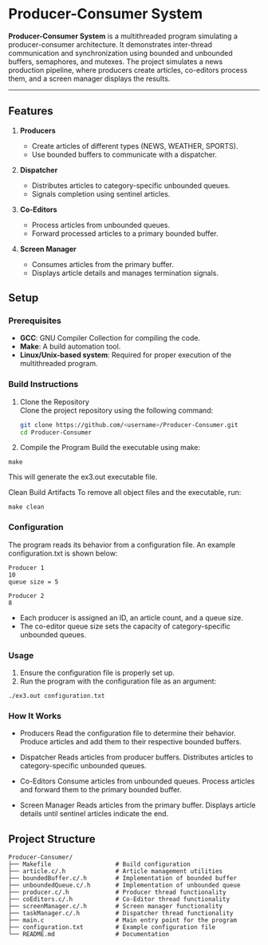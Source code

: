 # Producer-Consumer System

**Producer-Consumer System** is a multithreaded program simulating a producer-consumer architecture. It demonstrates inter-thread communication and synchronization using bounded and unbounded buffers, semaphores, and mutexes. The project simulates a news production pipeline, where producers create articles, co-editors process them, and a screen manager displays the results.

---

## Features

1. **Producers**  
   - Create articles of different types (NEWS, WEATHER, SPORTS).
   - Use bounded buffers to communicate with a dispatcher.

2. **Dispatcher**  
   - Distributes articles to category-specific unbounded queues.
   - Signals completion using sentinel articles.

3. **Co-Editors**  
   - Process articles from unbounded queues.
   - Forward processed articles to a primary bounded buffer.

4. **Screen Manager**  
   - Consumes articles from the primary buffer.
   - Displays article details and manages termination signals.

## Setup

### Prerequisites

- **GCC**: GNU Compiler Collection for compiling the code.
- **Make**: A build automation tool.
- **Linux/Unix-based system**: Required for proper execution of the multithreaded program.

### Build Instructions

1. Clone the Repository  
   Clone the project repository using the following command:
   ```bash
   git clone https://github.com/<username>/Producer-Consumer.git
   cd Producer-Consumer

2. Compile the Program
Build the executable using make:

```
make
```
This will generate the ex3.out executable file.

Clean Build Artifacts
To remove all object files and the executable, run:
```
make clean
```

### Configuration
The program reads its behavior from a configuration file. An example configuration.txt is shown below:

```plaintext
Producer 1
10
queue size = 5

Producer 2
8
```
* Each producer is assigned an ID, an article count, and a queue size.
* The co-editor queue size sets the capacity of category-specific unbounded queues.

### Usage
1. Ensure the configuration file is properly set up.
2. Run the program with the configuration file as an argument:

```
./ex3.out configuration.txt
```

### How It Works
* Producers
Read the configuration file to determine their behavior.
Produce articles and add them to their respective bounded buffers.

* Dispatcher
Reads articles from producer buffers.
Distributes articles to category-specific unbounded queues.

* Co-Editors
Consume articles from unbounded queues.
Process articles and forward them to the primary bounded buffer.

* Screen Manager
Reads articles from the primary buffer.
Displays article details until sentinel articles indicate the end.

## Project Structure

```plaintext
Producer-Consumer/
├── Makefile                  # Build configuration
├── article.c/.h              # Article management utilities
├── boundedBuffer.c/.h        # Implementation of bounded buffer
├── unboundedQueue.c/.h       # Implementation of unbounded queue
├── producer.c/.h             # Producer thread functionality
├── coEditors.c/.h            # Co-Editor thread functionality
├── screenManager.c/.h        # Screen manager functionality
├── taskManager.c/.h          # Dispatcher thread functionality
├── main.c                    # Main entry point for the program
├── configuration.txt         # Example configuration file
└── README.md                 # Documentation
